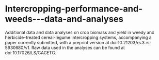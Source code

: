 # Intercropping-performance-and-weeds---data-and-analyses
Additional data and data analyses on crop biomass and yield in weedy and herbicide-treated cereal-legume intercropping systems, accompanying a paper currently submitted, with a preprint version at doi:10.21203/rs.3.rs-5930680/v1. Raw data used in the analyses can be found at doi:10.17026/LS/GACETG.
